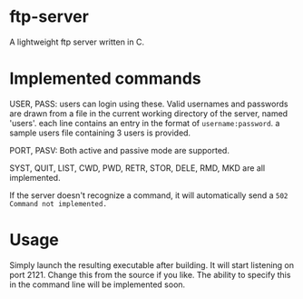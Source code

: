 # ftp-server
A lightweight ftp server written in C.

# Implemented commands
USER, PASS: users can login using these. Valid usernames and passwords are drawn
from a file in the current working directory of the server, named 'users'.
each line contains an entry in the format of `username:password`.
a sample users file containing 3 users is provided.

PORT, PASV: Both active and passive mode are supported.

SYST, QUIT, LIST, CWD, PWD, RETR, STOR, DELE, RMD, MKD are all implemented.

If the server doesn't recognize a command, it will automatically send a
`502 Command not implemented.`

# Usage
Simply launch the resulting executable after building. It will start listening on
port 2121. Change this from the source if you like. The ability to specify this
in the command line will be implemented soon.

